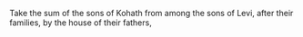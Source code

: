 Take the sum of the sons of Kohath from among the sons of Levi, after their families, by the house of their fathers,
